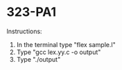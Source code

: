 # 323-PA1
Instructions:
1. In the terminal type "flex sample.l"
2. Type "gcc lex.yy.c -o output"
3. Type "./output"